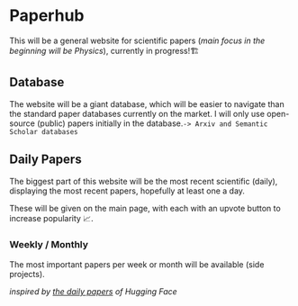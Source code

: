# Paperhub

This will be a general website for scientific papers (*main focus in the beginning will be Physics*), currently in progress!🏗️

## Database

The website will be a giant database, which will be easier to navigate than the standard paper databases currently on the market.
I will only use open-source (public) papers initially in the database.`-> Arxiv and Semantic Scholar databases`


## Daily Papers

The biggest part of this website will be the most recent scientific (daily), displaying the most recent papers, hopefully at least one a day.

These will be given on the main page, with each with an upvote button to increase popularity 📈.

### Weekly / Monthly

The most important papers per week or month will be available (side projects).

*inspired by [the daily papers](https://huggingface.co/papers?date=2025-01-06) of Hugging Face*
